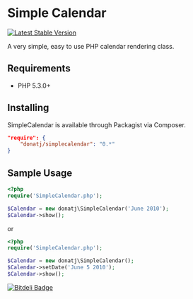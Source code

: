 # Simple Calendar

[![Latest Stable Version](https://poser.pugx.org/donatj/simplecalendar/v/stable.png)](https://packagist.org/packages/donatj/simplecalendar)

A very simple, easy to use PHP calendar rendering class.

## Requirements

  - PHP 5.3.0+

## Installing

SimpleCalendar is available through Packagist via Composer.

```json
"require": {
	"donatj/simplecalendar": "0.*"
}
```

## Sample Usage

```php
<?php
require('SimpleCalendar.php');  

$Calendar = new donatj\SimpleCalendar('June 2010');  
$Calendar->show();
```

or

```php
<?php
require('SimpleCalendar.php');  

$Calendar = new donatj\SimpleCalendar();  
$Calendar->setDate('June 5 2010');  
$Calendar->show();
```


[![Bitdeli Badge](https://d2weczhvl823v0.cloudfront.net/donatj/simplecalendar/trend.png)](https://bitdeli.com/free "Bitdeli Badge")


